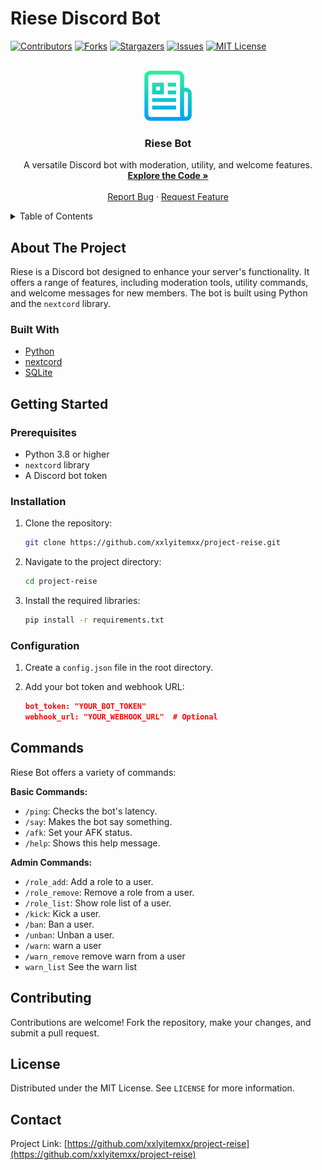 
<a name="readme-top"></a>

# Riese Discord Bot

[![Contributors][contributors-shield]][contributors-url]
[![Forks][forks-shield]][forks-url]
[![Stargazers][stars-shield]][stars-url]
[![Issues][issues-shield]][issues-url]
[![MIT License][license-shield]][license-url]



<br />
<div align="center">
  <a href="https://github.com/xxlyitemxx/project-reise">
    <img src="images/logo.png" alt="Logo" width="80" height="80">
  </a>


<h3 align="center">Riese Bot</h3>

  <p align="center">
    A versatile Discord bot with moderation, utility, and welcome features.
    <br />
    <a href="https://github.com/xxlyitemxx/project-reise"><strong>Explore the Code »</strong></a>
    <br />
    <br />
    <a href="https://github.com/xxlyitemxx/project-reise/issues/new?labels=bug">Report Bug</a>
    ·
    <a href="https://github.com/xxlyitemxx/project-reise/issues/new?labels=enhancement">Request Feature</a>
  </p>
</div>



<!-- TABLE OF CONTENTS -->
<details>
  <summary>Table of Contents</summary>
  <ol>
    <li>
      <a href="#about-the-project">About The Project</a>
      <ul>
        <li><a href="#built-with">Built With</a></li>
      </ul>
    </li>
    <li>
      <a href="#getting-started">Getting Started</a>
      <ul>
        <li><a href="#prerequisites">Prerequisites</a></li>
        <li><a href="#installation">Installation</a></li>
        <li><a href="#configuration">Configuration</a></li>
      </ul>
    </li>
 <li><a href="#commands">Commands</a></li>
    <li><a href="#contributing">Contributing</a></li>
    <li><a href="#license">License</a></li>
    <li><a href="#contact">Contact</a></li>

  </ol>
</details>



<!-- ABOUT THE PROJECT -->
## About The Project


Riese is a Discord bot designed to enhance your server's functionality.  It offers a range of features, including moderation tools, utility commands, and welcome messages for new members.  The bot is built using Python and the `nextcord` library.




### Built With

* [Python](https://www.python.org/)
* [nextcord](https://guide.nextcord.dev/)
* [SQLite](https://www.sqlite.org/index.html)


<!-- GETTING STARTED -->
## Getting Started


### Prerequisites

* Python 3.8 or higher
* `nextcord` library
* A Discord bot token

### Installation

1. Clone the repository:
   ```bash
   git clone https://github.com/xxlyitemxx/project-reise.git
   ```
2. Navigate to the project directory:
   ```bash
   cd project-reise
   ```
3. Install the required libraries:
   ```bash
   pip install -r requirements.txt 
   ```

### Configuration

1. Create a `config.json` file in the root directory.
2. Add your bot token and webhook URL:

   ```json
   bot_token: "YOUR_BOT_TOKEN"
   webhook_url: "YOUR_WEBHOOK_URL"  # Optional
   ```


## Commands

Riese Bot offers a variety of commands:

**Basic Commands:**

* `/ping`: Checks the bot's latency.
* `/say`: Makes the bot say something.
* `/afk`: Set your AFK status.
* `/help`: Shows this help message.


**Admin Commands:**

* `/role_add`: Add a role to a user.
* `/role_remove`: Remove a role from a user.
* `/role_list`: Show role list of a user.
* `/kick`: Kick a user.
* `/ban`: Ban a user.
* `/unban`: Unban a user.
* `/warn`: warn a user
* `/warn_remove` remove warn from a user
* `warn_list` See the warn list

<!-- CONTRIBUTING -->
## Contributing

Contributions are welcome!  Fork the repository, make your changes, and submit a pull request.


<!-- LICENSE -->
## License

Distributed under the MIT License. See `LICENSE` for more information.


<!-- CONTACT -->
## Contact


Project Link: [https://github.com/xxlyitemxx/project-reise](https://github.com/xxlyitemxx/project-reise)




<!-- MARKDOWN LINKS & IMAGES -->
[contributors-shield]: https://img.shields.io/github/contributors/xxlyitemxx/project-reise.svg?style=for-the-badge
[contributors-url]: https://github.com/xxlyitemxx/project-reise/graphs/contributors
[forks-shield]: https://img.shields.io/github/forks/xxlyitemxx/project-reise.svg?style=for-the-badge
[forks-url]: https://github.com/xxlyitemxx/project-reise/network/members
[stars-shield]: https://img.shields.io/github/stars/xxlyitemxx/project-reise.svg?style=for-the-badge
[stars-url]: https://github.com/xxlyitemxx/project-reise/stargazers
[issues-shield]: https://img.shields.io/github/issues/xxlyitemxx/project-reise.svg?style=for-the-badge
[issues-url]: https://github.com/xxlyitemxx/project-reise/issues
[license-shield]: https://img.shields.io/github/license/xxlyitemxx/project-reise.svg?style=for-the-badge
[license-url]: https://github.com/xxlyitemxx/project-reise/blob/master/LICENSE.txt
